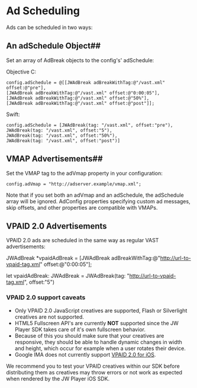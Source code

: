 # Ad Scheduling

Ads can be scheduled in two ways:

## An adSchedule Object##

Set an array of AdBreak objects to the config's' adSchedule:

Objective C:

	config.adSchedule = @[[JWAdBreak adBreakWithTag:@"/vast.xml" offset:@"pre"],
	[JWAdBreak adBreakWithTag:@"/vast.xml" offset:@"0:00:05"],
	[JWAdBreak adBreakWithTag:@"/vast.xml" offset:@"50%"],
	[JWAdBreak adBreakWithTag:@"/vast.xml" offset:@"post"]];

Swift:

	config.adSchedule = [JWAdBreak(tag: "/vast.xml", offset:"pre"),
	JWAdBreak(tag: "/vast.xml", offset:"5"),
	JWAdBreak(tag: "/vast.xml", offset:"50%"),
	JWAdBreak(tag: "/vast.xml", offset:"post")]

## VMAP Advertisements##

Set the VMAP tag to the adVmap property in your configuration:
 
	config.adVmap = "http://adserver.example/vmap.xml";

Note that if you set both an adVmap and an adSchedule, the adSchedule array will be ignored. 
AdConfig properties specifying custom ad messages, skip offsets, and other properties are compatible with VMAPs.

## VPAID 2.0 Advertisements

VPAID 2.0 ads are scheduled in the same way as regular VAST advertisements:

JWAdBreak *vpaidAdBreak = [JWAdBreak adBreakWithTag:@"http://url-to-vpaid-tag.xml" offset:@"0:00:05"];

let vpaidAdBreak: JWAdBreak = JWAdBreak(tag: "http://url-to-vpaid-tag.xml", offset:"5")

### VPAID 2.0 support caveats

* Only VPAID 2.0 JavaScript creatives are supported, Flash or Silverlight creatives are not supported.
* HTML5 Fullscreen API's are currently **NOT** supported since the JW Player SDK takes care of it's own fullscreen behavior.
* Because of this you should make sure that your creatives are responsive, they should be able to handle dynamic changes in width and height, which occur for example when a user rotates their device.
* Google IMA does not currently support [VPAID 2.0 for iOS](https://developers.google.com/interactive-media-ads/docs/sdks/ios/compatibility).

We recommend you to test your VPAID creatives within our SDK before distributing them as creatives may throw errors or not work as expected when rendered by the JW Player iOS SDK.
